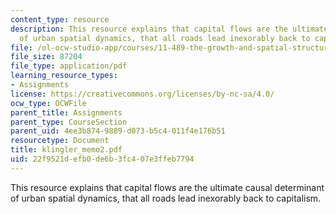 ```yaml
---
content_type: resource
description: This resource explains that capital flows are the ultimate causal determinant
  of urban spatial dynamics, that all roads lead inexorably back to capitalism.
file: /ol-ocw-studio-app/courses/11-489-the-growth-and-spatial-structure-of-cities-fall-2005/22f9521defb0de6b3fc407e3ffeb7794_klingler_memo2.pdf
file_size: 87204
file_type: application/pdf
learning_resource_types:
- Assignments
license: https://creativecommons.org/licenses/by-nc-sa/4.0/
ocw_type: OCWFile
parent_title: Assignments
parent_type: CourseSection
parent_uid: 4ee3b874-9889-d073-b5c4-011f4e176b51
resourcetype: Document
title: klingler_memo2.pdf
uid: 22f9521d-efb0-de6b-3fc4-07e3ffeb7794
---
```

This resource explains that capital flows are the ultimate causal determinant of urban spatial dynamics, that all roads lead inexorably back to capitalism.